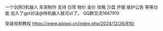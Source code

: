 一个剑网3机器人 车哥制作
支持 日常 物价  金价 攻略  沙盘 开服 维护公告 等等功能
加入了gpt对话@特机器人就可以了。
QQ群交流1667910

安装视频教程  https://www.aipiaxi.cn/index.php/2024/12/26/816/



